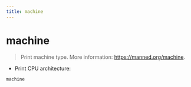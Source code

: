 ```yaml
---
title: machine
---
```

# machine

> Print machine type.
> More information: <https://manned.org/machine>.

- Print CPU architecture:

`machine`
